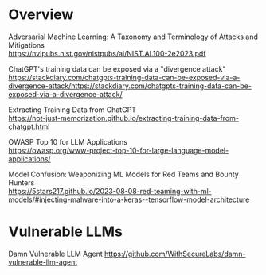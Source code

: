 # Overview

Adversarial Machine Learning: A Taxonomy and Terminology of Attacks and Mitigations \
https://nvlpubs.nist.gov/nistpubs/ai/NIST.AI.100-2e2023.pdf

ChatGPT's training data can be exposed via a "divergence attack" \
https://stackdiary.com/chatgpts-training-data-can-be-exposed-via-a-divergence-attack/https://stackdiary.com/chatgpts-training-data-can-be-exposed-via-a-divergence-attack/

Extracting Training Data from ChatGPT \
https://not-just-memorization.github.io/extracting-training-data-from-chatgpt.html

OWASP Top 10 for LLM Applications \
https://owasp.org/www-project-top-10-for-large-language-model-applications/

Model Confusion: Weaponizing ML Models for Red Teams and Bounty Hunters \
https://5stars217.github.io/2023-08-08-red-teaming-with-ml-models/#injecting-malware-into-a-keras--tensorflow-model-architecture

# Vulnerable LLMs

Damn Vulnerable LLM Agent
https://github.com/WithSecureLabs/damn-vulnerable-llm-agent

